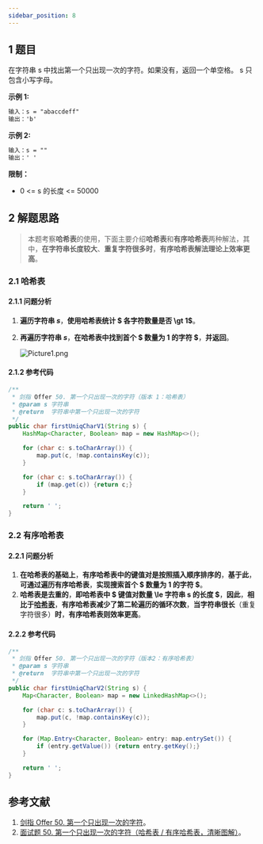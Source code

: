 ```yaml
---
sidebar_position: 8
---
```


## 1 题目

在字符串 s 中找出第一个只出现一次的字符。如果没有，返回一个单空格。 s 只包含小写字母。

**示例 1:**

```txt
输入：s = "abaccdeff"
输出：'b'
```

**示例 2:**

```txt
输入：s = ""
输出：' '
```

**限制：**

* 0 <= s 的长度 <= 50000

## 2 解题思路

> 本题考察**哈希表**的使用，下面主要介绍**哈希表**和**有序哈希表**两种解法，其中，**在字符串长度较大**、**重复字符很多时**，**有序哈希表解法理论上效率更高**。

### 2.1 哈希表

#### 2.1.1 问题分析

1. **遍历字符串 $s$**，**使用哈希表统计 $ 各字符数量是否 \gt 1$**。
2. **再遍历字符串 $s$**，**在哈希表中找到首个 $ 数量为 1 的字符 $**，**并返回**。

   ![Picture1.png](https://notebook.ricear.com/media/202202/2022-02-10_1640530.3928294457202771.png)

#### 2.1.2 参考代码

```java
/**
 * 剑指 Offer 50. 第一个只出现一次的字符（版本 1：哈希表）
 * @param s 字符串
 * @return  字符串中第一个只出现一次的字符
 */
public char firstUniqCharV1(String s) {
    HashMap<Character, Boolean> map = new HashMap<>();

    for (char c: s.toCharArray()) {
        map.put(c, !map.containsKey(c));
    }

    for (char c: s.toCharArray()) {
        if (map.get(c)) {return c;}
    }

    return ' ';
}
```

### 2.2 有序哈希表

#### 2.2.1 问题分析

1. **在哈希表的基础上**，**有序哈希表中的键值对是按照插入顺序排序的**，**基于此**，**可通过遍历有序哈希表**，**实现搜索首个 $ 数量为 1 的字符 $**。
2. **哈希表是去重的**，**即哈希表中 $ 键值对数量 \le 字符串 s 的长度 $**，**因此**，**相比于[哈希表](#2-1-哈希表)**，**有序哈希表减少了第二轮遍历的循环次数**，**当字符串很长**（重复字符很多）**时**，**有序哈希表则效率更高**。

#### 2.2.2 参考代码

```java
/**
 * 剑指 Offer 50. 第一个只出现一次的字符（版本2：有序哈希表）
 * @param s 字符串
 * @return  字符串中第一个只出现一次的字符
 */
public char firstUniqCharV2(String s) {
    Map<Character, Boolean> map = new LinkedHashMap<>();

    for (char c: s.toCharArray()) {
        map.put(c, !map.containsKey(c));
    }

    for (Map.Entry<Character, Boolean> entry: map.entrySet()) {
        if (entry.getValue()) {return entry.getKey();}
    }

    return ' ';
}
```

## 参考文献

1. [剑指 Offer 50. 第一个只出现一次的字符](https://leetcode-cn.com/problems/di-yi-ge-zhi-chu-xian-yi-ci-de-zi-fu-lcof)。
2. [面试题 50. 第一个只出现一次的字符（哈希表 / 有序哈希表，清晰图解）](https://leetcode-cn.com/problems/di-yi-ge-zhi-chu-xian-yi-ci-de-zi-fu-lcof/solution/mian-shi-ti-50-di-yi-ge-zhi-chu-xian-yi-ci-de-zi-3)。
